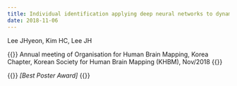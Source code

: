 ```yaml
---
title: Individual identification applying deep neural networks to dynamic functional connectivity patterns
date: 2018-11-06
---
```


Lee JHyeon, Kim HC, Lee JH 

{{<format bright-green>}}
Annual meeting of Organisation for Human Brain Mapping, Korea Chapter, Korean Society for Human Brain Mapping (KHBM), Nov/2018
{{</format>}}

{{<format teal>}}
*[Best Poster Award]*
{{</format>}}